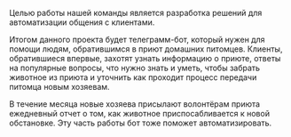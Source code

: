 Целью работы нашей команды является разработка решений для автоматизации общения с клиентами.

Итогом данного проекта будет телеграмм-бот, который нужен для помощи людям, обратившимся в приют домашних питомцев. Клиенты, обратившиеся впервые, захотят узнать информацию о приюте, ответы на популярные вопросы, что нужно знать и уметь, чтобы забрать животное из приюта и уточнить как проходит процесс передачи питомца новым хозяевам. 

В течение месяца новые хозяева присылают волонтёрам приюта ежедневный отчет о том, как животное приспосабливается к новой обстановке. Эту часть работы бот тоже поможет автоматизировать.
